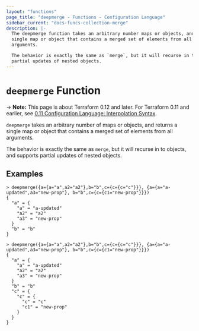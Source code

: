 ```yaml
---
layout: "functions"
page_title: "deepmerge - Functions - Configuration Language"
sidebar_current: "docs-funcs-collection-merge"
description: |-
  The deepmerge function takes an arbitrary number maps or objects, and returns a
  single map or object that contains a merged set of elements from all
  arguments.

  The behavior is exactly the same as `merge`, but it will recurse in to objects, and supports
  partial updates of nested objects.
---
```


# `deepmerge` Function

-> **Note:** This page is about Terraform 0.12 and later. For Terraform 0.11 and
earlier, see
[0.11 Configuration Language: Interpolation Syntax](../../configuration-0-11/interpolation.html).

`deepmerge` takes an arbitrary number of maps or objects, and returns a single map
or object that contains a merged set of elements from all arguments.

The behavior is exactly the same as `merge`, but it will recurse in to objects, and supports
partial updates of nested objects.

## Examples

```
> deepmerge({a={a="a",a2="a2"},b="b",c={c={c="c"}}}, {a={a="a-updated",a3="new-prop"}, b="b",c={c={c1="new-prop"}}})
{
  "a" = {
    "a" = "a-updated"
    "a2" = "a2"
    "a3" = "new-prop"
  }
  "b" = "b"
}
```

```
> deepmerge({a={a="a",a2="a2"},b="b",c={c={c="c"}}}, {a={a="a-updated",a3="new-prop"}, b="b",c={c={c1="new-prop"}}})
{
  "a" = {
    "a" = "a-updated"
    "a2" = "a2"
    "a3" = "new-prop"
  }
  "b" = "b"
  "c" = {
    "c" = {
      "c" = "c"
      "c1" = "new-prop"
    }
  }
}
```
